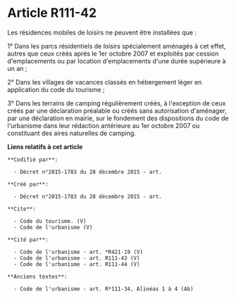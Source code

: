 # Article R111-42

Les résidences mobiles de loisirs ne peuvent être installées que :

1° Dans les parcs résidentiels de loisirs spécialement aménagés à cet effet, autres que ceux créés après le 1er octobre 2007
et exploités par cession d'emplacements ou par location d'emplacements d'une durée supérieure à un an ;

2° Dans les villages de vacances classés en hébergement léger en application du code du tourisme ;

3° Dans les terrains de camping régulièrement créés, à l'exception de ceux créés par une déclaration préalable ou créés sans
autorisation d'aménager, par une déclaration en mairie, sur le fondement des dispositions du code de l'urbanisme dans leur
rédaction antérieure au 1er octobre 2007 ou constituant des aires naturelles de camping.

**Liens relatifs à cet article**

	**Codifié par**:

	  - Décret n°2015-1783 du 28 décembre 2015 - art.

	**Créé par**:

	  - Décret n°2015-1783 du 28 décembre 2015 - art.

	**Cite**:

	  - Code du tourisme. (V)
	  - Code de l'urbanisme (V)

	**Cité par**:

	  - Code de l'urbanisme - art. *R421-19 (V)
	  - Code de l'urbanisme - art. R111-43 (V)
	  - Code de l'urbanisme - art. R111-44 (V)

	**Anciens textes**:

	  - Code de l'urbanisme - art. R*111-34, Alinéas 1 à 4 (Ab)
